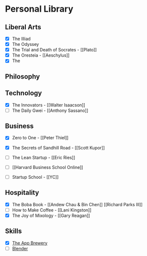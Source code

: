 # Personal Library

## Liberal Arts
- [X] The Illiad
- [X] The Odyssey
- [X] The Trial and Death of Socrates - [[Plato]]
- [x] The Oresteia - [[Aeschylus]]
- [X] The

## Philosophy

## Technology
- [X] The Innovators - [[Walter Isaacson]]
- [ ] The Daily Gwei - [[Anthony Sassano]]

## Business
- [X] Zero to One - [[Peter Thiel]]
- [X] The Secrets of Sandhill Road - [[Scott Kupor]]
- [ ] The Lean Startup - [[Eric Ries]]
- [ ] [[Harvard Business School Online]]
- [ ] Startup School - [[YC]]


## Hospitality
- [x] The Boba Book - [[Andew Chau & Bin Chen]] [[Richard Parks III]]
- [ ] How to Make Coffee - [[Lani Kingston]]
- [x] The Joy of Mixology - [[Gary Reagan]]

## Skills
- [x]  [The App Brewery](https://www.appbrewery.co/)
- [ ] [Blender](https://www.udemy.com/course/blendertutorial/)